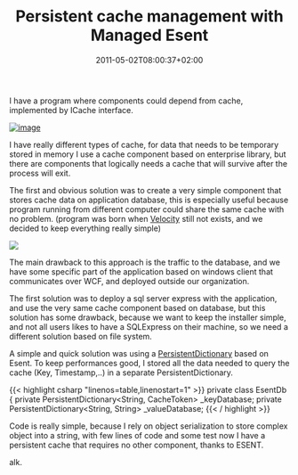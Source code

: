 ﻿---
title: "Persistent cache management with Managed Esent"
description: ""
date: 2011-05-02T08:00:37+02:00
draft: false
tags: [Software Architecture]
categories: [Software Architecture]
---
I have a program where components could depend from cache, implemented by ICache interface.

[![image](https://www.codewrecks.com/blog/wp-content/uploads/2011/04/image_thumb14.png "image")](https://www.codewrecks.com/blog/wp-content/uploads/2011/04/image14.png)

I have really different types of cache, for data that needs to be temporary stored in memory I use a cache component based on enterprise library, but there are components that logically needs a cache that will survive after the process will exit.

The first and obvious solution was to create a very simple component that stores cache data on application database, this is especially useful because program running from different computer could share the same cache with no problem. (program was born when [Velocity](http://www.hanselman.com/blog/InstallingConfiguringAndUsingWindowsServerAppFabricAndTheVelocityMemoryCacheIn10Minutes.aspx) still not exists, and we decided to keep everything really simple)

![](http://www.sdtimes.com/blog/image.axd?picture=2010%2F12%2Fdatabase1.jpg)

The main drawback to this approach is the traffic to the database, and we have some specific part of the application based on windows client that communicates over WCF, and deployed outside our organization.

The first solution was to deploy a sql server express with the application, and use the very same cache component based on database, but this solution has some drawback, because we want to keep the installer simple, and not all users likes to have a SQLExpress on their machine, so we need a different solution based on file system.

A simple and quick solution was using a [PersistentDictionary](http://managedesent.codeplex.com/wikipage?title=PersistentDictionaryDocumentation) based on Esent. To keep performances good, I stored all the data needed to query the cache (Key, Timestamp,..) in a separate PersistentDictionary.

{{< highlight csharp "linenos=table,linenostart=1" >}}
private class EsentDb
{
private PersistentDictionary<String, CacheToken> _keyDatabase;
private PersistentDictionary<String, String> _valueDatabase;
{{< / highlight >}}

Code is really simple, because I rely on object serialization to store complex object into a string, with few lines of code and some test now I have a persistent cache that requires no other component, thanks to ESENT.

alk.
